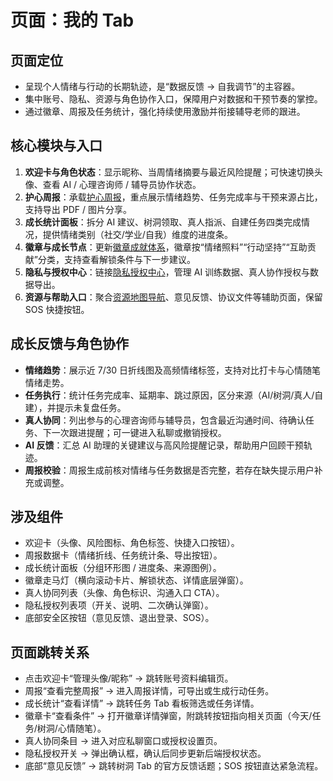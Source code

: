 # 页面：我的 Tab

## 页面定位
- 呈现个人情绪与行动的长期轨迹，是“数据反馈 → 自我调节”的主容器。
- 集中账号、隐私、资源与角色协作入口，保障用户对数据和干预节奏的掌控。
- 通过徽章、周报及任务统计，强化持续使用激励并衔接辅导老师的跟进。

## 核心模块与入口
1. **欢迎卡与角色状态**：显示昵称、当周情绪摘要与最近风险提醒；可快速切换头像、查看 AI / 心理咨询师 / 辅导员协作状态。
2. **护心周报**：承载[护心周报](../功能文档/功能-护心周报.md)，重点展示情绪趋势、任务完成率与干预来源占比，支持导出 PDF / 图片分享。
3. **成长统计面板**：拆分 AI 建议、树洞领取、真人指派、自建任务四类完成情况，提供情绪类别（社交/学业/自我）维度的进度条。
4. **徽章与成长节点**：更新[徽章成就体系](../功能文档/功能-徽章成就体系.md)，徽章按“情绪照料”“行动坚持”“互助贡献”分类，支持查看解锁条件与下一步建议。
5. **隐私与授权中心**：链接[隐私授权中心](../功能文档/功能-隐私授权中心.md)，管理 AI 训练数据、真人协作授权与数据导出。
6. **资源与帮助入口**：聚合[资源地图导航](../功能文档/功能-资源地图导航.md)、意见反馈、协议文件等辅助页面，保留 SOS 快捷按钮。

## 成长反馈与角色协作
- **情绪趋势**：展示近 7/30 日折线图及高频情绪标签，支持对比打卡与心情随笔情绪走势。
- **任务执行**：统计任务完成率、延期率、跳过原因，区分来源（AI/树洞/真人/自建），并提示未复盘任务。
- **真人协同**：列出参与的心理咨询师与辅导员，包含最近沟通时间、待确认任务、下一次跟进提醒；可一键进入私聊或撤销授权。
- **AI 反馈**：汇总 AI 助理的关键建议与高风险提醒记录，帮助用户回顾干预轨迹。
- **周报校验**：周报生成前核对情绪与任务数据是否完整，若存在缺失提示用户补充或调整。

## 涉及组件
- 欢迎卡（头像、风险图标、角色标签、快捷入口按钮）。
- 周报数据卡（情绪折线、任务统计条、导出按钮）。
- 成长统计面板（分组环形图 / 进度条、来源图例）。
- 徽章走马灯（横向滚动卡片、解锁状态、详情底层弹窗）。
- 真人协同列表（头像、角色标识、沟通入口 CTA）。
- 隐私授权列表项（开关、说明、二次确认弹窗）。
- 底部安全区按钮（意见反馈、退出登录、SOS）。

## 页面跳转关系
- 点击欢迎卡“管理头像/昵称” → 跳转账号资料编辑页。
- 周报“查看完整周报” → 进入周报详情，可导出或生成行动任务。
- 成长统计“查看详情” → 跳转任务 Tab 看板筛选或任务详情。
- 徽章卡“查看条件” → 打开徽章详情弹窗，附跳转按钮指向相关页面（今天/任务/树洞/心情随笔）。
- 真人协同条目 → 进入对应私聊窗口或授权设置页。
- 隐私授权开关 → 弹出确认框，确认后同步更新后端授权状态。
- 底部“意见反馈” → 跳转树洞 Tab 的官方反馈话题；SOS 按钮直达紧急流程。

